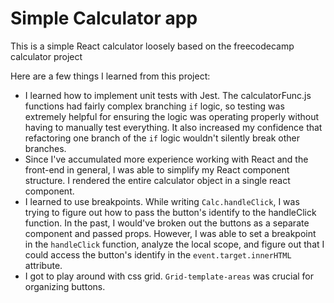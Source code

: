 # Simple Calculator app

This is a simple React calculator loosely based on the freecodecamp calculator project

Here are a few things I learned from this project:
* I learned how to implement unit tests with Jest. The calculatorFunc.js functions had fairly complex branching `if` logic, so testing was extremely helpful for ensuring the logic was operating properly without having to manually test everything. It also increased my confidence that refactoring one branch of the `if` logic wouldn't silently break other branches.
* Since I've accumulated more experience working with React and the front-end in general, I was able to simplify my React component structure. I rendered the entire calculator object in a single react component.
* I learned to use breakpoints. While writing `Calc.handleClick`, I was trying to figure out how to pass the button's identify to the handleClick function. In the past, I would've broken out the buttons as a separate component and passed props. However, I was able to set a breakpoint in the `handleClick` function, analyze the local scope, and figure out that I could access the button's identify in the `event.target.innerHTML` attribute.
* I got to play around with css grid. `Grid-template-areas` was crucial for organizing buttons.
